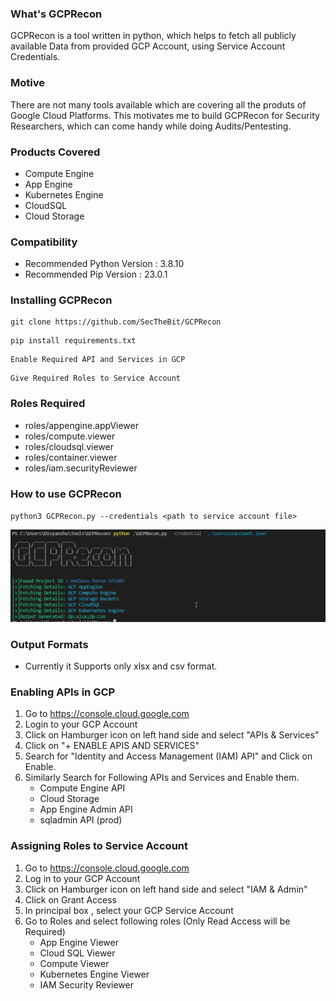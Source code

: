 ### What's GCPRecon
GCPRecon is a tool written in python, which helps to fetch all publicly available Data from provided GCP Account, using Service Account Credentials.

### Motive
There are not many tools available which are covering all the produts of Google Cloud Platforms. This motivates me to build GCPRecon for Security Researchers, which can come handy while doing Audits/Pentesting.

### Products Covered

* Compute Engine
* App Engine
* Kubernetes Engine
* CloudSQL
* Cloud Storage

### Compatibility
* Recommended Python Version : 3.8.10
* Recommended Pip Version : 23.0.1 

### Installing GCPRecon   
```
git clone https://github.com/SecTheBit/GCPRecon
```
```
pip install requirements.txt
```
```
Enable Required API and Services in GCP
```
```
Give Required Roles to Service Account
```

### Roles Required

* roles/appengine.appViewer
* roles/compute.viewer
* roles/cloudsql.viewer
* roles/container.viewer
* roles/iam.securityReviewer

### How to use GCPRecon

` python3 GCPRecon.py --credentials <path to service account file> `

![GCPRecon](https://github.com/SecTheBit/GCPRecon/blob/main/gcprecon.png)

### Output Formats
* Currently it Supports only xlsx and csv format.

### Enabling APIs in GCP

1. Go to https://console.cloud.google.com
2. Login to your GCP Account
3. Click on Hamburger icon on left hand side and select "APIs & Services"
4. Click on "+ ENABLE APIS AND SERVICES"
5. Search for "Identity and Access Management (IAM) API" and Click on Enable.
6. Similarly Search for Following APIs and Services and Enable them.
   * Compute Engine API 
   * Cloud Storage 
   * App Engine Admin API 
   * sqladmin API (prod)
   
### Assigning Roles to Service Account

1. Go to https://console.cloud.google.com
2. Log in to your GCP Account
3. Click on Hamburger icon on left hand side and select "IAM & Admin"
4. Click on Grant Access
5. In principal box , select your GCP Service Account
6. Go to Roles and select following roles (Only Read Access will be Required)
   * App Engine Viewer
   * Cloud SQL Viewer
   * Compute Viewer
   * Kubernetes Engine Viewer
   * IAM Security Reviewer
   
